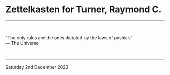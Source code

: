 # Zettelkasten for Turner, Raymond C.

---

</br>

"The only rules are the ones dictated by the laws of pyshics"\
― The Universe

</br>

---

Saturday 2nd December 2023
